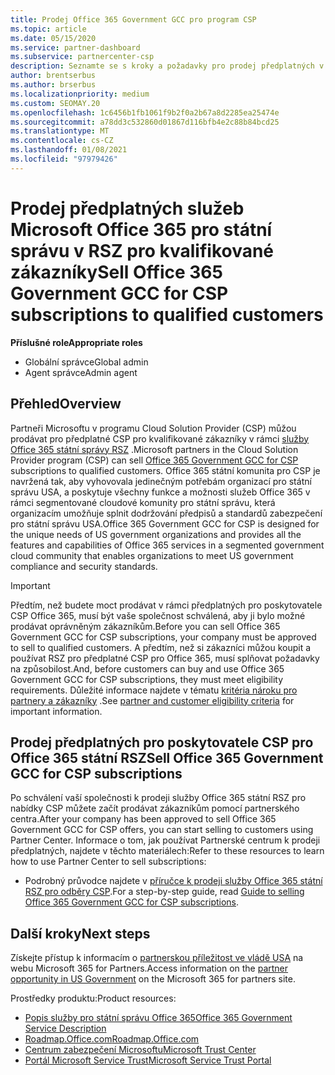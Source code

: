 ```yaml
---
title: Prodej Office 365 Government GCC pro program CSP
ms.topic: article
ms.date: 05/15/2020
ms.service: partner-dashboard
ms.subservice: partnercenter-csp
description: Seznamte se s kroky a požadavky pro prodej předplatných v RSZ pro poskytovatele služeb Office 365 státním organizacím pro USA státním zákazníkům nebo dodavatelům.
author: brentserbus
ms.author: brserbus
ms.localizationpriority: medium
ms.custom: SEOMAY.20
ms.openlocfilehash: 1c6456b1fb1061f9b2f0a2b67a8d2285ea25474e
ms.sourcegitcommit: a78dd3c532860d01867d116bfb4e2c88b84bcd25
ms.translationtype: MT
ms.contentlocale: cs-CZ
ms.lasthandoff: 01/08/2021
ms.locfileid: "97979426"
---
```

# <a name="sell-office-365-government-gcc-for-csp-subscriptions-to-qualified-customers"></a><span data-ttu-id="63f7f-103">Prodej předplatných služeb Microsoft Office 365 pro státní správu v RSZ pro kvalifikované zákazníky</span><span class="sxs-lookup"><span data-stu-id="63f7f-103">Sell Office 365 Government GCC for CSP subscriptions to qualified customers</span></span>

<span data-ttu-id="63f7f-104">**Příslušné role**</span><span class="sxs-lookup"><span data-stu-id="63f7f-104">**Appropriate roles**</span></span>

- <span data-ttu-id="63f7f-105">Globální správce</span><span class="sxs-lookup"><span data-stu-id="63f7f-105">Global admin</span></span>
- <span data-ttu-id="63f7f-106">Agent správce</span><span class="sxs-lookup"><span data-stu-id="63f7f-106">Admin agent</span></span>


## <a name="overview"></a><span data-ttu-id="63f7f-107">Přehled</span><span class="sxs-lookup"><span data-stu-id="63f7f-107">Overview</span></span>

<span data-ttu-id="63f7f-108">Partneři Microsoftu v programu Cloud Solution Provider (CSP) můžou prodávat pro předplatné CSP pro kvalifikované zákazníky v rámci [služby Office 365 státní správy RSZ](https://www.microsoft.com/microsoft-365/partners/governmentforCSP) .</span><span class="sxs-lookup"><span data-stu-id="63f7f-108">Microsoft partners in the Cloud Solution Provider program (CSP) can sell [Office 365 Government GCC for CSP](https://www.microsoft.com/microsoft-365/partners/governmentforCSP) subscriptions to qualified customers.</span></span> <span data-ttu-id="63f7f-109">Office 365 státní komunita pro CSP je navržená tak, aby vyhovovala jedinečným potřebám organizací pro státní správu USA, a poskytuje všechny funkce a možnosti služeb Office 365 v rámci segmentované cloudové komunity pro státní správu, která organizacím umožňuje splnit dodržování předpisů a standardů zabezpečení pro státní správu USA.</span><span class="sxs-lookup"><span data-stu-id="63f7f-109">Office 365 Government GCC for CSP is designed for the unique needs of US government organizations and provides all the features and capabilities of Office 365 services in a segmented government cloud community that enables organizations to meet US government compliance and security standards.</span></span> 

>[!IMPORTANT] 
><span data-ttu-id="63f7f-110">Předtím, než budete moct prodávat v rámci předplatných pro poskytovatele CSP Office 365, musí být vaše společnost schválená, aby ji bylo možné prodávat oprávněným zákazníkům.</span><span class="sxs-lookup"><span data-stu-id="63f7f-110">Before you can sell Office 365 Government GCC for CSP subscriptions, your company must be approved to sell to qualified customers.</span></span> <span data-ttu-id="63f7f-111">A předtím, než si zákazníci můžou koupit a používat RSZ pro předplatné CSP pro Office 365, musí splňovat požadavky na způsobilost.</span><span class="sxs-lookup"><span data-stu-id="63f7f-111">And, before customers can buy and use Office 365 Government GCC for CSP subscriptions, they must meet eligibility requirements.</span></span> <span data-ttu-id="63f7f-112">Důležité informace najdete v tématu [kritéria nároku pro partnery a zákazníky](csp-gcc-validate.md) .</span><span class="sxs-lookup"><span data-stu-id="63f7f-112">See [partner and customer eligibility criteria](csp-gcc-validate.md) for important information.</span></span>


## <a name="sell-office-365-government-gcc-for-csp-subscriptions"></a><span data-ttu-id="63f7f-113">Prodej předplatných pro poskytovatele CSP pro Office 365 státní RSZ</span><span class="sxs-lookup"><span data-stu-id="63f7f-113">Sell Office 365 Government GCC for CSP subscriptions</span></span>

<span data-ttu-id="63f7f-114">Po schválení vaší společnosti k prodeji služby Office 365 státní RSZ pro nabídky CSP můžete začít prodávat zákazníkům pomocí partnerského centra.</span><span class="sxs-lookup"><span data-stu-id="63f7f-114">After your company has been approved to sell Office 365 Government GCC for CSP offers, you can start selling to customers using Partner Center.</span></span> <span data-ttu-id="63f7f-115">Informace o tom, jak používat Partnerské centrum k prodeji předplatných, najdete v těchto materiálech:</span><span class="sxs-lookup"><span data-stu-id="63f7f-115">Refer to these resources to learn how to use Partner Center to sell subscriptions:</span></span> 

- <span data-ttu-id="63f7f-116">Podrobný průvodce najdete v [příručce k prodeji služby Office 365 státní RSZ pro odběry CSP](https://go.microsoft.com/fwlink/?linkid=2007323).</span><span class="sxs-lookup"><span data-stu-id="63f7f-116">For a step-by-step guide, read [Guide to selling Office 365 Government GCC for CSP subscriptions](https://go.microsoft.com/fwlink/?linkid=2007323).</span></span>  


## <a name="next-steps"></a><span data-ttu-id="63f7f-117">Další kroky</span><span class="sxs-lookup"><span data-stu-id="63f7f-117">Next steps</span></span>

<span data-ttu-id="63f7f-118">Získejte přístup k informacím o [partnerskou příležitost ve vládě USA](https://www.microsoft.com/microsoft-365/partners/governmentforCSP) na webu Microsoft 365 for Partners.</span><span class="sxs-lookup"><span data-stu-id="63f7f-118">Access information on the [partner opportunity in US Government](https://www.microsoft.com/microsoft-365/partners/governmentforCSP) on the Microsoft 365 for partners site.</span></span>

<span data-ttu-id="63f7f-119">Prostředky produktu:</span><span class="sxs-lookup"><span data-stu-id="63f7f-119">Product resources:</span></span>

- [<span data-ttu-id="63f7f-120">Popis služby pro státní správu Office 365</span><span class="sxs-lookup"><span data-stu-id="63f7f-120">Office 365 Government Service Description</span></span>](/office365/servicedescriptions/office-365-platform-service-description/office-365-us-government/office-365-us-government)
- [<span data-ttu-id="63f7f-121">Roadmap.Office.com</span><span class="sxs-lookup"><span data-stu-id="63f7f-121">Roadmap.Office.com</span></span>](https://products.office.com/business/office-365-roadmap)
- [<span data-ttu-id="63f7f-122">Centrum zabezpečení Microsoftu</span><span class="sxs-lookup"><span data-stu-id="63f7f-122">Microsoft Trust Center</span></span>](https://www.microsoft.com/TrustCenter/)
- [<span data-ttu-id="63f7f-123">Portál Microsoft Service Trust</span><span class="sxs-lookup"><span data-stu-id="63f7f-123">Microsoft Service Trust Portal</span></span>](https://aka.ms/STP)
